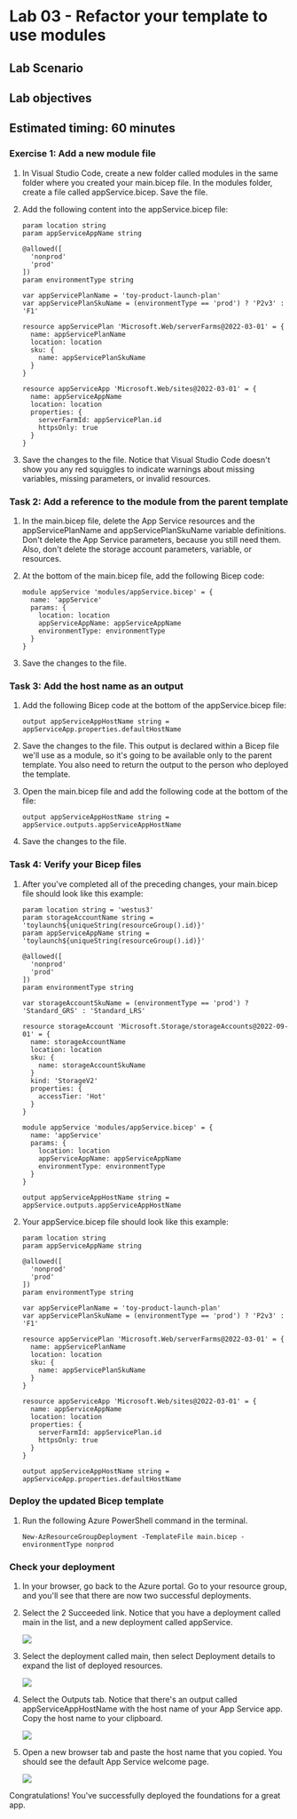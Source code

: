 # Lab 03 - Refactor your template to use modules

## Lab Scenario

## Lab objectives

## Estimated timing: 60 minutes

### Exercise 1: Add a new module file

1. In Visual Studio Code, create a new folder called modules in the same folder where you created your main.bicep file. In the modules folder, create a file called appService.bicep. Save the file.

2. Add the following content into the appService.bicep file:

    ```
    param location string
    param appServiceAppName string
    
    @allowed([
      'nonprod'
      'prod'
    ])
    param environmentType string
    
    var appServicePlanName = 'toy-product-launch-plan'
    var appServicePlanSkuName = (environmentType == 'prod') ? 'P2v3' : 'F1'
    
    resource appServicePlan 'Microsoft.Web/serverFarms@2022-03-01' = {
      name: appServicePlanName
      location: location
      sku: {
        name: appServicePlanSkuName
      }
    }
    
    resource appServiceApp 'Microsoft.Web/sites@2022-03-01' = {
      name: appServiceAppName
      location: location
      properties: {
        serverFarmId: appServicePlan.id
        httpsOnly: true
      }
    }
    ```
    
3. Save the changes to the file. Notice that Visual Studio Code doesn't show you any red squiggles to indicate warnings about missing variables, missing parameters, or invalid resources.

### Task 2: Add a reference to the module from the parent template

1. In the main.bicep file, delete the App Service resources and the appServicePlanName and appServicePlanSkuName variable definitions. Don't delete the App Service parameters, because you still need them. Also, don't delete the storage account parameters, variable, or resources.

2. At the bottom of the main.bicep file, add the following Bicep code:

    ```
    module appService 'modules/appService.bicep' = {
      name: 'appService'
      params: {
        location: location
        appServiceAppName: appServiceAppName
        environmentType: environmentType
      }
    }
    ```
    
3. Save the changes to the file.

### Task 3: Add the host name as an output

1. Add the following Bicep code at the bottom of the appService.bicep file:

    ```
    output appServiceAppHostName string = appServiceApp.properties.defaultHostName
    ```
    
1. Save the changes to the file.
   This output is declared within a Bicep file we'll use as a module, so it's going to be available only to the parent template. You also need to return the output to the person who deployed the template.

1. Open the main.bicep file and add the following code at the bottom of the file:

    ```
    output appServiceAppHostName string = appService.outputs.appServiceAppHostName
    ```

1. Save the changes to the file.

### Task 4: Verify your Bicep files

1. After you've completed all of the preceding changes, your main.bicep file should look like this example:

    ```
    param location string = 'westus3'
    param storageAccountName string = 'toylaunch${uniqueString(resourceGroup().id)}'
    param appServiceAppName string = 'toylaunch${uniqueString(resourceGroup().id)}'
    
    @allowed([
      'nonprod'
      'prod'
    ])
    param environmentType string
    
    var storageAccountSkuName = (environmentType == 'prod') ? 'Standard_GRS' : 'Standard_LRS'
    
    resource storageAccount 'Microsoft.Storage/storageAccounts@2022-09-01' = {
      name: storageAccountName
      location: location
      sku: {
        name: storageAccountSkuName
      }
      kind: 'StorageV2'
      properties: {
        accessTier: 'Hot'
      }
    }
    
    module appService 'modules/appService.bicep' = {
      name: 'appService'
      params: {
        location: location
        appServiceAppName: appServiceAppName
        environmentType: environmentType
      }
    }
    
    output appServiceAppHostName string = appService.outputs.appServiceAppHostName
    ```

1. Your appService.bicep file should look like this example:

    ```
    param location string
    param appServiceAppName string
    
    @allowed([
      'nonprod'
      'prod'
    ])
    param environmentType string
    
    var appServicePlanName = 'toy-product-launch-plan'
    var appServicePlanSkuName = (environmentType == 'prod') ? 'P2v3' : 'F1'
    
    resource appServicePlan 'Microsoft.Web/serverFarms@2022-03-01' = {
      name: appServicePlanName
      location: location
      sku: {
        name: appServicePlanSkuName
      }
    }
    
    resource appServiceApp 'Microsoft.Web/sites@2022-03-01' = {
      name: appServiceAppName
      location: location
      properties: {
        serverFarmId: appServicePlan.id
        httpsOnly: true
      }
    }
    
    output appServiceAppHostName string = appServiceApp.properties.defaultHostName
    ```
    
### Deploy the updated Bicep template

1. Run the following Azure PowerShell command in the terminal.

    ```
    New-AzResourceGroupDeployment -TemplateFile main.bicep -environmentType nonprod
    ```

### Check your deployment

1. In your browser, go back to the Azure portal. Go to your resource group, and you'll see that there are now two successful deployments.

1. Select the 2 Succeeded link. Notice that you have a deployment called main in the list, and a new deployment called appService.

    ![](../media/8-addmodule-deployment.png)

1. Select the deployment called main, then select Deployment details to expand the list of deployed resources.

    ![](../media/8-addmodule-details.png)

1. Select the Outputs tab. Notice that there's an output called appServiceAppHostName with the host name of your App Service app. Copy the host name to your clipboard.

    ![](../media/8-addmodule-outputs.png)

1. Open a new browser tab and paste the host name that you copied. You should see the default App Service welcome page.

    ![](../media/8-addmodule-appservice.png)

Congratulations! You've successfully deployed the foundations for a great app.

